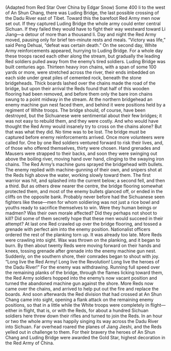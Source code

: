 (Adapted from Red Star Over China by Edgar Snow)
Some 400 li to the west of An Shun Chang, there was Luding Bridge, the last possible crossing of the Dadu River east of Tibet. Toward this the barefoot Red Army men now set out. If they captured Luding Bridge the whole army could enter central Sichuan. If they failed they would have to fight their way westward toward Li Jiang—a detour of more than a thousand li. Day and night the Red Army moved, pausing only for brief ten-minute rests and meals. “Victory was life,” said Peng Dehuai, “defeat was certain death.” On the second day, White Army reinforcements appeared, hurrying to Luding Bridge. For a whole day these troops raced each other along the stream, but gradually the leading Red soldiers pulled away from the enemy’s tired soldiers.
Luding Bridge was built centuries ago. Thirteen heavy iron chains, with a span of some 100 yards or more, were stretched across the river, their ends imbedded on each side under great piles of cemented rock, beneath the stone bridgeheads. Thick boards lashed over the chains made the road of the bridge, but upon their arrival the Reds found that half of this wooden flooring had been removed, and before them only the bare iron chains swung to a point midway in the stream. At the northern bridgehead an enemy machine gun nest faced them, and behind it were positions held by a regiment of White troops. The bridge should, of course, have been destroyed, but the Sichuanese were sentimental about their few bridges; it was not easy to rebuild them, and they were costly. And who would have thought the Red Army would insanely try to cross on the chains alone? But that was what they did.
No time was to be lost. The bridge must be captured before enemy reinforcements arrived. Once more volunteers were called for. One by one Red soldiers ventured forward to risk their lives, and, of those who offered themselves, thirty were chosen. Hand grenades and Mausers were strapped to their backs, and soon they were swinging out above the boiling river, moving hand over hand, clinging to the swaying iron chains.
The Red Army’s machine guns sprayed the bridgehead with bullets. The enemy replied with machine-gunning of their own, and snipers shot at the Reds high above the water, working slowly toward them. The first warrior was hit, and splashed into the current below; a second fell, and then a third. But as others drew nearer the centre, the bridge flooring somewhat protected them, and most of the enemy bullets glanced off, or ended in the cliffs on the opposite bank.
Probably never before had the Sichuanese seen fighters like these—men for whom soldiering was not just a rice bowl and youths ready to sacrifice themselves to win. Were they human beings or madmen? Was their own morale affected? Did they perhaps not shoot to kill? Did some of them secretly hope that these men would succeed in their attempt? At last one Red crawled up over the bridge flooring, and tossed a grenade with perfect aim into the enemy position. Nationalist officers ordered the rest of the planking torn up. It was already too late. More Reds were crawling into sight. Wax was thrown on the planking, and it began to burn. By then about twenty Reds were moving forward on their hands and knees, tossing grenade after grenade into the enemy machine gun nest.
Suddenly, on the southern shore, their comrades began to shout with joy. “Long live the Red Army! Long live the Revolution! Long live the heroes of the Dadu River!” For the enemy was withdrawing. Running full speed over the remaining planks of the bridge, through the flames licking toward them, the Red Army soldiers hopped into the enemy’s now vacant position and turned the abandoned machine gun against the shore.
More Reds now came over the chains, and arrived to help put out the fire and replace the boards. And soon afterwards the Red division that had crossed at An Shun Chang came into sight, opening a flank attack on the remaining enemy positions, so that in a little while the White troops were completely in flight—either in flight, that is, or with the Reds, for about a hundred Sichuan soldiers here threw down their rifles and turned to join the Reds. In an hour or two the whole army was happily singing its way across the Dadu River into Sichuan. Far overhead roared the planes of Jiang Jieshi, and the Reds yelled out in challenge to them.
For their bravery the heroes of An Shun Chang and Luding Bridge were awarded the Gold Star, highest decoration in the Red Army of China.
